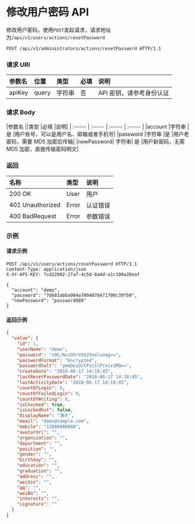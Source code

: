 # 修改用户密码 API

修改用户密码，使用`POST`发起请求，请求地址为`/api/v1/users/actions/resetPassword`

```
POST /api/v1/administrators/actions/resetPassword HTTP/1.1
```

### 请求 URI

|参数名	|位置	|类型	|必填	|说明|
| :----- | :----- | :----- | :----- | :----- |
|apiKey|	query|	字符串|	否	|API 密钥，请参考身份认证|

### 请求 Body

|参数名	||类型	|必填	|说明|
| :----- | :----- | :----- | :----- |
|account	|字符串	|是	|用户账号，可以是用户名、邮箱或者手机号|
|password	|字符串	|是	|用户老密码，需要 MD5 加密后传输|
|newPassword|	字符串|	是	|用户新密码，无需 MD5 加密，直接传输密码明文|

### 返回

| 名称 | 类型 | 说明 |
| :----- | :----- | :----- |
|200 OK	|User	|用户|
|401 Unauthorized	|Error	|认证错误|
|400 BadRequest	|Error	|参数错误|

### 示例

#### 请求示例

```
POST /api/v1/users/actions/resetPassword HTTP/1.1
Content-Type: application/json
X-XY-API-KEY: 7cd22002-27a7-4c5d-ba4d-a1c108a20eaf

{
  "account": "demo",
  "password": "7d683abba984a7804078471700c39fb9",
  "newPassword": "password888"
}
```

#### 返回示例

```json
{
  "value": {
    "id": 1,
    "userName": "demo",
    "password": "nOC/NuzOXrX95ZVeeluoeg==",
    "passwordFormat": "Encrypted",
    "passwordSalt": "ymeDeiU/CPzislPYxsx1MQ==",
    "createDate": "2018-06-17 14:18:45",
    "lastResetPasswordDate": "2018-06-17 14:18:45",
    "lastActivityDate": "2018-06-17 14:18:45",
    "countOfLogin": 0,
    "countOfFailedLogin": 0,
    "countOfWriting": 0,
    "isChecked": true,
    "isLockedOut": false,
    "displayName": "演示",
    "email": "demo@sample.com",
    "mobile": "13888888888",
    "avatarUrl": "",
    "organization": "",
    "department": "",
    "position": "",
    "gender": "",
    "birthday": "",
    "education": "",
    "graduation": "",
    "address": "",
    "weiXin": "",
    "qq": "",
    "weiBo": "",
    "interests": "",
    "signature": ""
  }
}
```